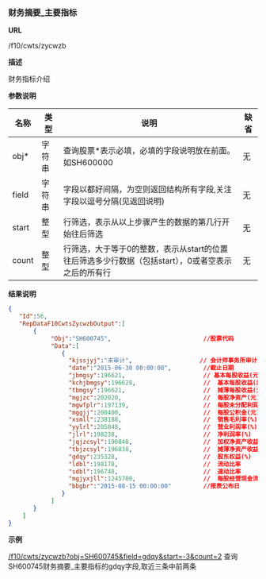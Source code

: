 ### 财务摘要_主要指标

**URL**

/f10/cwts/zycwzb

**描述**

财务指标介绍

**参数说明**

|名称|类型|说明|缺省|
| -------- | -------- | -------- | -------- |
|obj\*|字符串|查询股票\*表示必填，必填的字段说明放在前面。如SH600000|无|
|field|字符串|字段以都好间隔，为空则返回结构所有字段,关注字段以逗号分隔(见返回说明)|无|
|start|整型|行筛选，表示从以上步骤产生的数据的第几行开始往后筛选|无|
|count|整型|行筛选，大于等于0的整数，表示从start的位置往后筛选多少行数据（包括start），0或者空表示之后的所有行|无|


**结果说明**

```json
{
   "Id":56,
   "RepDataF10CwtsZycwzbOutput":[
       {
            "Obj":"SH600745",                          //股票代码
            "Data":[
               {
                 "kjssjyj":"未审计",                   // 会计师事务所审计意见              
                 "date":"2015-06-30 00:00:00",         //截止日期
                 "jbmgsy":196621,                      // 基本每股收益(元)
                 "kchjbmgsy":196628,                   //  基本每股收益(扣除后)
                 "tbmgsy":196621,                      //  摊薄每股收益(元)
                 "mgjzc":202020,                       //  每股净资产(元) 
                 "mgwfplr":197139,                     //  每股未分配利润(元) 
                 "mggjj":200400,                       //  每股公积金(元)
                 "xsmll":238188,                       //  销售毛利率(%) 
                 "yylrl":205848,                       //  营业利润率(%)
                 "jlrl":198238,                        //  净利润率(%)
                 "jqjzcsyl":196848,                    //  加权净资产收益率(%)
                 "tbjzcsyl":196838,                    //  摊薄净资产收益率(%) 
                 "gdqy":235328,                        //  股东权益(%)
                 "ldbl":198178,                        //  流动比率
                 "sdbl":196748,                        //  速动比率
                 "mgjyxjll":1245700,                   //  每股经营现金流量(元)
                 "bbgbr":"2015-08-15 00:00:00"         //报表公布日
               }
            ]
       }
    ]
}

```

**示例**

[/f10/cwts/zycwzb?obj=SH600745&field=gdqy&start=-3&count=2]($APIHOST$/f10/cwts/zycwzb?obj=SH600745&field=gdqy&start=-3&count=2)
查询SH600745财务摘要_主要指标的gdqy字段,取近三条中前两条
